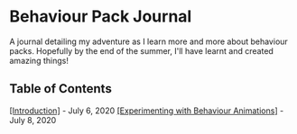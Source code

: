 # Behaviour Pack Journal

A journal detailing my adventure as I learn more and more about behaviour packs. Hopefully by the end of the summer, I'll have learnt and created amazing things!

## Table of Contents

[[Introduction]](journals/Introduction-July-6-2020.md) - July 6, 2020
[[Experimenting with Behaviour Animations]](journals/Experimenting-with-Behaviour-Animations-July-8-2020.md) - July 8, 2020